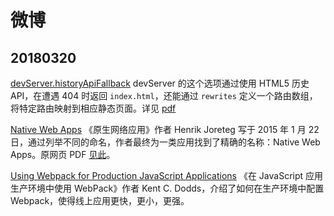 # 微博

## 20180320

[devServer.historyApiFallback](https://webpack.js.org/configuration/dev-server/#devserver-historyapifallback) devServer 的这个选项通过使用 HTML5 历史 API，在遭遇 404 时返回 `index.html`，还能通过 `rewrites` 定义一个路由数组，将特定路由映射到相应静态页面。详见 [pdf](./assets/20180320-webpack-dev-server-config.pdf)

[Native Web Apps](https://blog.andyet.com/2015/01/22/native-web-apps) 《原生网络应用》作者 Henrik Joreteg 写于 2015 年 1 月 22 日，通过列举不同的命名，作者最终为一类应用找到了精确的名称：Native Web Apps。原网页 PDF [见此](./assets/20180320-native-web-apps.pdf)。

[Using Webpack for Production JavaScript Applications](https://egghead.io/courses/using-webpack-for-production-javascript-applications) 《在 JavaScript 应用生产环境中使用 WebPack》作者 Kent C. Dodds，介绍了如何在生产环境中配置 Webpack，使得线上应用更快，更小，更强。